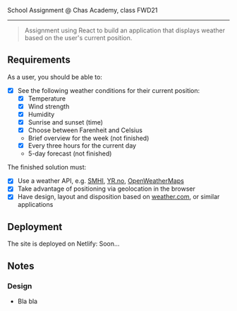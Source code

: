 School Assignment @ Chas Academy, class FWD21

---

>Assignment using React to build an application that displays weather based on the user's current position.

## Requirements

As a user, you should be able to:

- [x] See the following weather conditions for their current position:
  - [x] Temperature
  - [x] Wind strength
  - [x] Humidity
  - [x] Sunrise and sunset (time)
  - [x] Choose between Farenheit and Celsius
  -  Brief overview for the week (not finished)
  - [x] Every three hours for the current day
  -  5-day forecast (not finished)

The finished solution must:

- [x] Use a weather API, e.g. [SMHI](https://opendata.smhi.se/apidocs/), [YR.no](https://api.met.no/), [OpenWeatherMaps](https://openweathermap.org/api)
- [x] Take advantage of positioning via geolocation in the browser
- [x] Have design, layout and disposition based on [weather.com](https://weather.com/weather/today), or similar applications

## Deployment

The site is deployed on Netlify: Soon...

## Notes

### Design

- Bla bla
